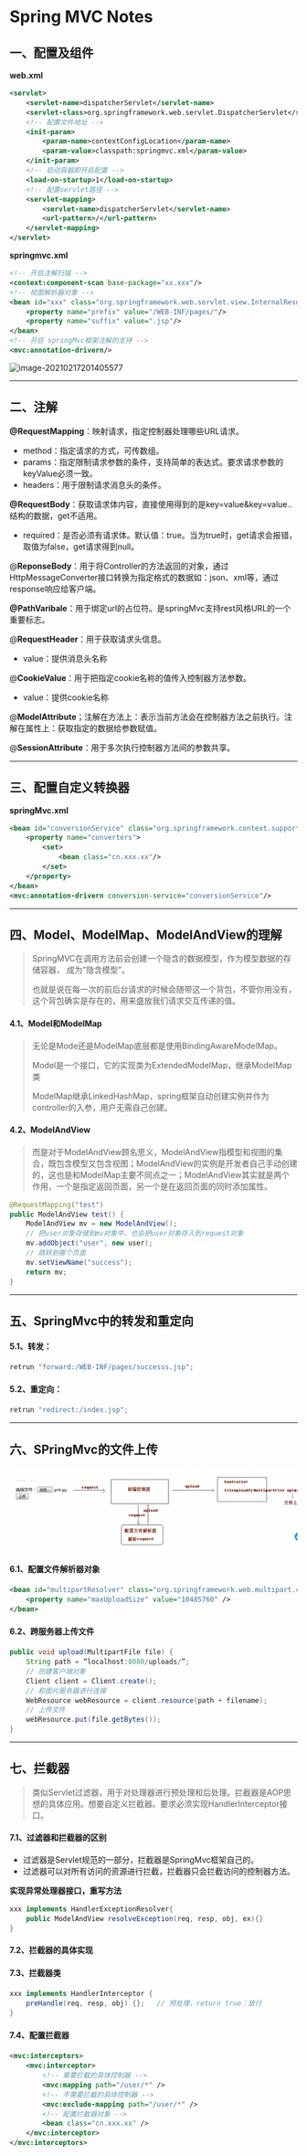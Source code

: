 # Spring MVC Notes

## 一、配置及组件

**web.xml**

```xml
<servlet>
	<servlet-name>dispatcherServlet</servlet-name>
    <servlet-class>org.springframework.web.servlet.DispatcherServlet</servlet-class>
    <!-- 配置文件地址 -->
    <init-param>
    	<param-name>contextConfigLocation</param-name>
        <param-value>classpath:springmvc.xml</param-value>
    </init-param>
    <!-- 启动容器即开启配置 -->
    <load-on-startup>1</load-on-startup>
	<!-- 配置servlet路径 -->
    <servlet-mapping>
    	<servlet-name>dispatcherServlet</servlet-name>
        <url-pattern>/</url-pattern>
    </servlet-mapping>
</servlet>
```

**springmvc.xml**

```xml
<!-- 开启注解扫描 -->
<context:component-scan base-package="xx.xxx"/>
<!-- 视图解析器对象 -->
<bean id="xxx" class="org.springframework.web.servlet.view.InternalResource">
	<property name="prefix" value="/WEB-INF/pages/"/>
    <property name="suffix" value=".jsp"/>
</bean>
<!-- 开启 springMvc框架注解的支持 -->
<mvc:annotation-drivern/>
```

![image-20210217201405577](C:\Users\Lenovo\AppData\Roaming\Typora\typora-user-images\image-20210217201405577.png)

----

## 二、注解

**@RequestMapping**：映射请求，指定控制器处理哪些URL请求。

- method：指定请求的方式，可传数组。
- params：指定限制请求参数的条件，支持简单的表达式。要求请求参数的keyValue必须一致。
- headers：用于限制请求消息头的条件。

**@RequestBody**：获取请求体内容，直接使用得到的是key=value&key=value..结构的数据，get不适用。

- required：是否必须有请求体。默认值：true。当为true时，get请求会报错，取值为false，get请求得到null。

@**ReponseBody**：用于将Controller的方法返回的对象，通过HttpMessageConverter接口转换为指定格式的数据如：json、xml等，通过response响应给客户端。

**@PathVaribale**：用于绑定url的占位符。是springMvc支持rest风格URL的一个重要标志。

@**RequestHeader**：用于获取请求头信息。

- value：提供消息头名称

@**CookieValue**：用于把指定cookie名称的值传入控制器方法参数。

- value：提供cookie名称

@**ModelAttribute**；注解在方法上：表示当前方法会在控制器方法之前执行。注解在属性上：获取指定的数据给参数赋值。

@**SessionAttribute**：用于多次执行控制器方法间的参数共享。

----

## 三、配置自定义转换器

**springMvc.xml**

```xml
<bean id="conversionService" class="org.springframework.context.support.ConversionServiceFactoryBean">
	<property name="converters">
    	<set>
        	<bean class="cn.xxx.xx"/>
        </set>
    </property>
</bean>
<mvc:annotation-drivern conversion-service="conversionService"/>
```

--------

## 四、Model、ModelMap、ModelAndView的理解

> SpringMVC在调用方法前会创建一个隐含的数据模型，作为模型数据的存储容器， 成为”隐含模型”。
>
> 也就是说在每一次的前后台请求的时候会随带这一个背包，不管你用没有，这个背包确实是存在的，用来盛放我们请求交互传递的值。

#### 4.1、Model和ModelMap

> 无论是Mode还是ModelMap底层都是使用BindingAwareModelMap。
>
> Model是一个接口，它的实现类为ExtendedModelMap，继承ModelMap类
>
> ModelMap继承LinkedHashMap，spring框架自动创建实例并作为controller的入参，用户无需自己创建。

#### 4.2、ModelAndView

> 而是对于ModelAndView顾名思义，ModelAndView指模型和视图的集合，既包含模型又包含视图；ModelAndView的实例是开发者自己手动创建的，这也是和ModelMap主要不同点之一；ModelAndView其实就是两个作用，一个是指定返回页面，另一个是在返回页面的同时添加属性。

```java
@RequestMapping("test")
public ModelAndView test() {
    ModelAndView mv = new ModelAndView();
	// 把user对象存储到mv对象中，也会把user对象存入到request对象
    mv.addObject("user", new user);
    // 跳转到哪个页面
    mv.setViewName("success");
    return mv;
}
```

-------

## 五、SpringMvc中的转发和重定向

#### 5.1、转发：

```java
retrun "forward:/WEB-INF/pages/successs.jsp";
```

#### 5.2、重定向：

```java
retrun "redirect:/index.jsp";
```

-----

## 六、SPringMvc的文件上传

![](..\images\image-20210223221944368.png)

#### 6.1、配置文件解析器对象

```xml
<bean id="multipartResolver" class="org.springframework.web.multipart.commons.CommonsMultipartResolver">
	<property name="maxUploadSize" value="10485760" />
</bean>
```

#### 6.2、跨服务器上传文件

```java
public void upload(MultipartFile file) {
    String path = “localhost:8080/uploads/”;
    // 创建客户端对象
    Client client = Client.create();
    // 和图片服务器进行连接
    WebResource webResource = client.resource(path + filename);
    // 上传文件
    webResource.put(file.getBytes());
}
```

------

## 七、拦截器

> 类似Servlet过滤器，用于对处理器进行预处理和后处理。拦截器是AOP思想的具体应用。想要自定义拦截器。要求必须实现HandlerInterceptor接口。

#### 7.1、过滤器和拦截器的区别

- 过滤器是Servlet规范的一部分，拦截器是SpringMvc框架自己的。
- 过滤器可以对所有访问的资源进行拦截，拦截器只会拦截访问的控制器方法。

**实现异常处理器接口，重写方法**

```java
xxx implements HandlerExceptionResolver{
    public ModelAndView resolveException(req, resp, obj, ex){}
}
```

#### 7.2、拦截器的具体实现

#### 7.3、拦截器类

```java
xxx implements HandlerInterceptor {
	preHandle(req, resp, obj) {};	// 预处理，return true：放行
}
```

#### 7.4、配置拦截器

```xml
<mvc:interceptors>
	<mvc:interceptor>
        <!-- 需要拦截的具体控制器 -->
    	<mvc:mapping path="/user/*" />
        <!-- 不需要拦截的具体控制器 -->
    	<mvc:exclude-mapping path="/user/*" />
        <!-- 配置拦截器对象 -->
        <bean class="cn.xxx.xx" />
    </mvc:interceptor>
</mvc:interceptors>
```







